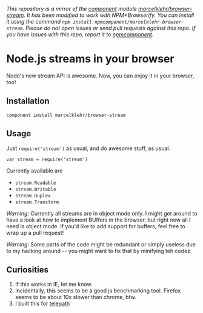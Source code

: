 *This repository is a mirror of the [component](http://component.io) module [marcelklehr/browser-stream](http://github.com/marcelklehr/browser-stream). It has been modified to work with NPM+Browserify. You can install it using the command `npm install npmcomponent/marcelklehr-browser-stream`. Please do not open issues or send pull requests against this repo. If you have issues with this repo, report it to [npmcomponent](https://github.com/airportyh/npmcomponent).*
# Node.js streams in your browser

Node's new stream API is awesome. Now, you can enjoy it in your browser, too!

## Installation
`component install marcelklehr/browser-stream`

## Usage
Just `require('stream')` as usual, and do awesome stuff, as usual.

`var stream = require('stream')`

Currently available are
 * `stream.Readable`
 * `stream.Writable`
 * `stream.Duplex`
 * `stream.Transform`

*Warning:* Currently all streams are in object mode only. I might get around to have a look at how to implement BUffers in the browser, but right now all I need is object mode. If you'd like to add support for buffers, feel free to wrap up a pull request!

*Warning:* Some parts of the code might be redundant or simply useless due to my hacking around -- you might want to fix that by minifying teh codez.

## Curiosities
1. If this works in IE, let me know.
2. Incidentally, this seems to be a good js benchmarking tool. Firefox seems to be about 10x slower than chrome, btw.
3. I built this for [telepath](https://github.com/marcelklehr/telepath)
